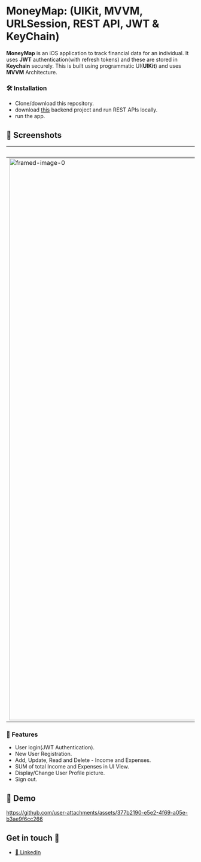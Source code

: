# MoneyMap: (UIKit, MVVM, URLSession, REST API, JWT & KeyChain)

**MoneyMap** is an iOS application to track financial data for an individual. It uses **JWT** authentication(with refresh tokens) and these are stored in **Keychain** securely. This is built using programmatic UI(**UIKit**) and uses **MVVM** Architecture.


### 🛠 Installation

- Clone/download this repository.
- download [this](https://github.com/venugopalreddy701/MoneyMap-Backend) backend project and run REST APIs locally.
- run the app.

## 📸 Screenshots

| Screen-1           | Screen-2           | Screen-3           | Screen-4           | Screen-5           | Screen-6           |  
|--------------------|--------------------|--------------------|--------------------|--------------------|--------------------|
|<img width="1500" alt="framed-image-0" src="https://github.com/user-attachments/assets/3127d7a6-ccb4-4d4c-8f3c-d5dd8e37d1c9"> | <img width="1500" alt="framed-image-0" src="https://github.com/user-attachments/assets/7d143d91-fe50-4fa4-bf57-0b99ece85efa"> |<img width="1500" alt="framed-image-3" src="https://github.com/user-attachments/assets/7f26b055-f1da-4281-bdd4-3cc5e6cd5a03">| <img width="1500" alt="framed-image-1" src="https://github.com/user-attachments/assets/d96e8902-573f-4be3-aa4b-2841cc1a8f5d"> |<img width="1500" alt="framed-image-2" src="https://github.com/user-attachments/assets/b8d8522f-3a62-4a15-a1f2-40fe6497de57">| <img width="1500" alt="framed-image-0" src="https://github.com/user-attachments/assets/205233a4-bcd5-4f9a-84e2-f45d7196b9e1"> |




### 📌 Features

- User login(JWT Authentication).
- New User Registration.
- Add, Update, Read and Delete - Income and Expenses.
- SUM of total Income and Expenses in UI View.
- Display/Change User Profile picture.
- Sign out.


## 🚀 Demo



https://github.com/user-attachments/assets/377b2190-e5e2-4f69-a05e-b3ae9f6cc266




## Get in touch 💬

* [👥 Linkedin](https://www.linkedin.com/in/venugopalreddy701)


















